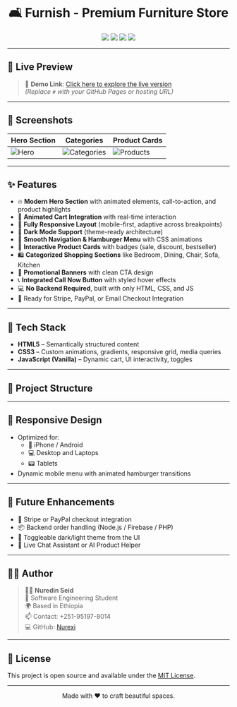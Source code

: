 <h1 align="center">
  🛋️ Furnish - Premium Furniture Store
</h1>

<p align="center">
  <img src="https://img.shields.io/badge/Responsive-100%25-success?style=flat-square&logo=css3&logoColor=white" />
  <img src="https://img.shields.io/badge/Tech-HTML%20%7C%20CSS%20%7C%20JavaScript-blueviolet?style=flat-square" />
  <img src="https://img.shields.io/badge/UX-Premium%20UI%2FUX-orange?style=flat-square" />
  <img src="https://img.shields.io/badge/Mobile-Friendly-blue?style=flat-square&logo=android" />
</p>

---

## 🌟 Live Preview

> 🎯 **Demo Link**: [Click here to explore the live version](#)  
> *(Replace `#` with your GitHub Pages or hosting URL)*

---

## 📸 Screenshots

| Hero Section | Categories | Product Cards |
|--------------|------------|----------------|
| ![Hero](screenshots/hero.jpg) | ![Categories](screenshots/categories.jpg) | ![Products](screenshots/products.jpg) |

---

## ✨ Features

- 🔥 **Modern Hero Section** with animated elements, call-to-action, and product highlights
- 🛒 **Animated Cart Integration** with real-time interaction
- 📱 **Fully Responsive Layout** (mobile-first, adaptive across breakpoints)
- 🎨 **Dark Mode Support** (theme-ready architecture)
- 🧭 **Smooth Navigation & Hamburger Menu** with CSS animations
- 🧩 **Interactive Product Cards** with badges (sale, discount, bestseller)
- 🛍️ **Categorized Shopping Sections** like Bedroom, Dining, Chair, Sofa, Kitchen
- 💸 **Promotional Banners** with clean CTA design
- 📞 **Integrated Call Now Button** with styled hover effects
- 💻 **No Backend Required**, built with only HTML, CSS, and JS
- 🎯 Ready for Stripe, PayPal, or Email Checkout Integration

---

## 🚀 Tech Stack

- **HTML5** – Semantically structured content  
- **CSS3** – Custom animations, gradients, responsive grid, media queries  
- **JavaScript (Vanilla)** – Dynamic cart, UI interactivity, toggles

---

## 📁 Project Structure







---

## 📱 Responsive Design

- Optimized for:
  - 📱 iPhone / Android
  - 💻 Desktop and Laptops
  - 📟 Tablets
- Dynamic mobile menu with animated hamburger transitions

---

## 🧠 Future Enhancements

- 🔐 Stripe or PayPal checkout integration  
- 📦 Backend order handling (Node.js / Firebase / PHP)
- 🌙 Toggleable dark/light theme from the UI
- 💬 Live Chat Assistant or AI Product Helper

---

## 🧑‍💻 Author

> 👨‍🎨 **Nuredin Seid**  
> 💼 Software Engineering Student  
> 🌍 Based in Ethiopia  
> 📫 Contact: +251-95197-8014  
> 💻 GitHub: [Nurexi](https://github.com/Nurexi)

---

## 📜 License

This project is open source and available under the [MIT License](LICENSE).

---

<p align="center">
  Made with ❤️ to craft beautiful spaces.
</p>

